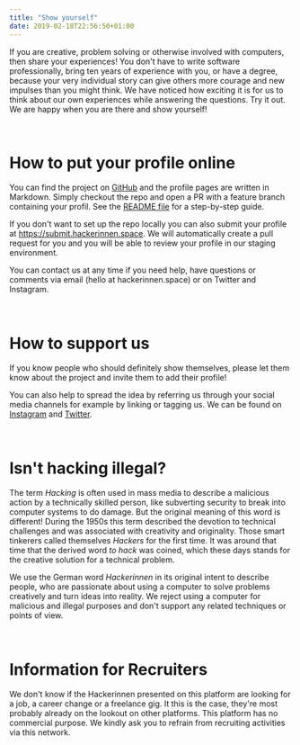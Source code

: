 ```yaml
---
title: "Show yourself"
date: 2019-02-18T22:56:50+01:00
---
```


<p>If you are creative, problem solving or otherwise involved with computers, then share your experiences! You don't have to write software professionally, bring ten years of experience with you, or have a degree, because your very individual story can give others more courage and new impulses than you might think. We have noticed how exciting it is for us to think about our own experiences while answering the questions. Try it out. We are happy when you are there and show yourself!</p><br>

<h1 class="is-size-4">How to put your profile online</h1>
<p>You can find the project on <a href="https://github.com/hackerinnen/hackerinnen" target="_blank" rel="noopener noreferrer">GitHub</a> and the profile pages are written in Markdown. Simply checkout the repo and open a PR with a feature branch containing your profil. See the <a href="https://github.com/hackerinnen/hackerinnen/blob/master/README.md" target="_blank" rel="noopener noreferrer">README file</a> for a step-by-step guide.</p>

<p>If you don't want to set up the repo locally you can also submit your profile at <a target="_blank" href="https://submit.hackerinnen.space">https://submit.hackerinnen.space</a>. We will automatically create a pull request for you and you will be able to review your profile in our staging environment.</p>

<p>You can contact us at any time if you need help, have questions or comments via email (hello at hackerinnen.space) or on Twitter and Instagram.</p>
<br>

<h1 class="is-size-4">How to support us</h1>
<p>If you know people who should definitely show themselves, please let them know about the project and invite them to add their profile!</p>
<p>You can also help to spread the idea by referring us through your social media channels for example by linking or tagging us. We can be found on <a href="https://instagram.com/hackerinnen.space" target="_blank" rel="noopener noreferrer">Instagram</a> and <a href="https://twitter.com/hackerinnen" target="_blank" rel="noopener noreferrer">Twitter</a>.</p>
<br>

<h1 class="is-size-4">Isn't hacking illegal?</h1>

<p>The term <i>Hacking</i> is often used in mass media to describe a malicious action by a technically skilled person, like subverting security to break into computer systems to do damage. But the original meaning of this word is different! During the 1950s this term described the devotion to technical challenges and was associated with creativity and originality. Those smart tinkerers called themselves <i>Hackers</i> for the first time. It was around that time that the derived word <i>to hack</i> was coined, which these days stands for the creative solution for a technical problem.
<br>
<p>We use the German word <i>Hackerinnen</i> in its original intent to describe people, who are passionate about using a computer to solve problems creatively and turn ideas into reality. We reject using a computer for malicious and illegal purposes and don't support any related techniques or points of view.</p>
<br>

<h1 class="is-size-4">Information for Recruiters</h1>
<p>
We don't know if the Hackerinnen presented on this platform are looking for a job, a career change or a freelance gig. It this is the case, they're most probably already on the lookout on other platforms. This platform has no commercial purpose. We kindly ask you to refrain from recruiting activities via this network.</p>
